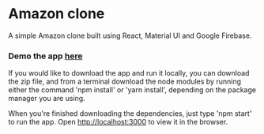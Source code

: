 # Amazon clone

A simple Amazon clone built using React, Material UI and Google Firebase.

### Demo the app [here](https://clone-c6f60.web.app)

If you would like to download the app and run it locally, you can download the zip file, and from a terminal download the node modules by running either the command 'npm install' or 'yarn install', depending on the package manager you are using.

When you're finished downloading the dependencies, just type 'npm start' to run the app. Open [http://localhost:3000](http://localhost:3000) to view it in the browser.
